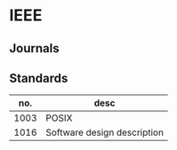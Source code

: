 # IEEE

## Journals

## Standards

no.  | desc
---  | ---
1003 | POSIX
1016 | Software design description
